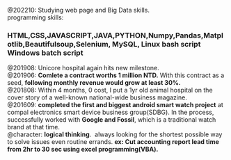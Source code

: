 @202210: Studying web page and Big Data skills.<br>
programming skills:<br>
### HTML,CSS,JAVASCRIPT,JAVA,PYTHON,Numpy,Pandas,Matplotlib,Beautifulsoup,Selenium, MySQL, Linux bash script Windows batch script<BR>
@201908: Unicore hospital again hits new milestone.<br>
@201906: <b>Comlete a contract worths 1 million NTD.</b> With this contract as a seed, <b>following monthly revenue would grow at least 30%.</b><br>
@201808: Within 4 months, 0 cost, I put a 1yr old animal hospital on the cover story of a well-known national-wide business magazine.<br>
@201609: <b>completed the first and biggest android smart watch project</b> at compal electronics smart device business group(SDBG). In the process, successfully worked with <b>Google and Fossil</b>, which is a traditional watch brand at that time. <br>
@character: <b>logical thinking</b>.  always looking for the shortest possible way to solve issues even routine errands. <b>ex: Cut accounting report lead time from 2hr to 30 sec using excel programming(VBA).</b><br>
